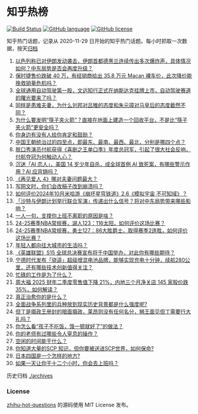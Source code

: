 # 知乎热榜
[![Build Status](https://github.com/ToWeLong/zhihu-hot-questions/workflows/CI/badge.svg)](https://github.com/ToWeLong/zhihu-hot-questions/actions)
[![GitHub language](https://img.shields.io/badge/language-golang-orange.svg)](https://golang.org/)
[![GitHub license](https://img.shields.io/github/license/ToWeLong/zhihu-hot-questions)](https://github.com/ToWeLong/zhihu-hot-questions/blob/main/LICENSE)

知乎热门话题，记录从 2020-11-29 日开始的知乎热门话题。每小时抓取一次数据，按天[归档](./archives)

<!-- BEGIN -->

1. [以色列称已对伊朗发动袭击，伊朗首都德黑兰连续传出多次爆炸声，具体情况如何？中东局势是否会再度升级？](https://www.zhihu.com/question/2109427028)
1. [保时捷售价跌破 40 万，有经销商给出 35.8 万元 Macan 裸车价，此次降价能挽救销量危机吗？](https://www.zhihu.com/question/2015098778)
1. [全球通用自动驾驶第一股，文远知行正式在纳斯达克挂牌上市，自动驾驶赛道的曙光要来了吗？](https://www.zhihu.com/question/2075499254)
1. [同样是患难夫妻，为什么刘邦对吕雉的态度和朱元璋对马皇后的态度截然不同？](https://www.zhihu.com/question/575052609)
1. [为什么要发明“筷子夹火箭”？直接在地面上建造一个回收平台，不是比“筷子夹火箭”更安全吗？](https://www.zhihu.com/question/1656288733)
1. [你身边有没有人给你肯定和鼓励？](https://www.zhihu.com/question/2071816750)
1. [中国王朝统治过的四至点，即最东、最南、最西、最北，分别是哪四个点？](https://www.zhihu.com/question/586347272)
1. [脱口秀演员付航获得《喜剧之王单口季》年度总冠军，引起了很大社会反响，付航夺冠为何触动人心？](https://www.zhihu.com/question/1671786614)
1. [沉迷「AI 恋人」，美国 14 岁少年自杀，成全球首例 AI 致死案，有哪些警示作用？AI 应背锅吗？](https://www.zhihu.com/question/1949372483)
1. [《再见爱人 4》哪对夫妻问题最大？](https://www.zhihu.com/question/1772713303)
1. [写网文时，你们会改稿子改到崩溃吗？](https://www.zhihu.com/question/1855482183)
1. [如何评价2024年10月米哈游《崩坏星穹铁道》2.6《模拟宇宙 不可知域》？](https://www.zhihu.com/question/1734141781)
1. [「沙特与伊朗计划举行联合军演」传递出什么信号？将对中东局势带来哪些影响？](https://www.zhihu.com/question/1913411767)
1. [一人一句，支撑你上班不离职的原因是啥？](https://www.zhihu.com/question/2037540586)
1. [24-25赛季NBA常规赛，湖人123：116太阳，如何评价这场比赛？](https://www.zhihu.com/question/2115254771)
1. [24-25赛季NBA常规赛，勇士127：86大胜爵士，取得赛季2连胜，如何评价这场比赛？](https://www.zhihu.com/question/2118040214)
1. [年轻人都向往大城市的生活吗？](https://www.zhihu.com/question/2074274668)
1. [《英雄联盟》S15 全球总决赛宣布将于中国举办，对此你有哪些期待？](https://www.zhihu.com/question/2003748515)
1. [宁德时代发布「骁遥」超级增混电池品牌，能够实现充电十分钟，续航280公里，还有哪些技术创新值得关注？](https://www.zhihu.com/question/1937462985)
1. [忙碌的工作是为了什么？](https://www.zhihu.com/question/2075333217)
1. [周大福 2025 财年二季度零售值下降 21%，内地三个月净关店 145 家股价跌 35%，如何解读？](https://www.zhihu.com/question/1777251069)
1. [真正治愈你的是什么？](https://www.zhihu.com/question/2037773399)
1. [全面战争系列里的兵种放到现实历史背景都是什么强度呢?](https://www.zhihu.com/question/1624983033)
1. [但丁是摄政王册封的暗面摄政，莱昂则没有任何名分，狮王面见但丁需要行大礼吗？](https://www.zhihu.com/question/1928100515)
1. [你怎么看“孩子不吃饭，饿一顿就好了”的做法？](https://www.zhihu.com/question/626611666)
1. [你的老师有过哪些令人窒息的操作？](https://www.zhihu.com/question/272500951)
1. [空闲的时间能干什么？](https://www.zhihu.com/question/1913020900)
1. [你知道大量的SCP 知识，但你要被送进SCP世界，如何保命?](https://www.zhihu.com/question/701076007)
1. [日本四国是一个怎样的地方?](https://www.zhihu.com/question/497995365)
1. [如果一天让你干十二个小时，你会去上班吗？](https://www.zhihu.com/question/2076454627)

<!-- END -->

历史归档 [./archives](./archives)


### License
[zhihu-hot-questions](https://github.com/towelong/zhihu-hot-questions) 的源码使用 MIT License 发布。